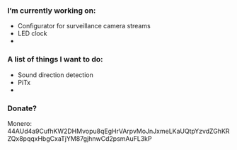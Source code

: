 ### I’m currently working on:
- Configurator for surveillance camera streams
- LED clock
- 

### A list of things I want to do:
- Sound direction detection
- PiTx
- 

### Donate?
Monero: 
44AUd4a9CufhKW2DHMvopu8qEgHrVArpvMoJnJxmeLKaUQtpYzvdZGhKRZQx8pqqxHbgCxaTjYM87gjhnwCd2psmAuFL3kP

<!--
**MxFxM/MxFxM** is a ✨ _special_ ✨ repository because its `README.md` (this file) appears on your GitHub profile.

Here are some ideas to get you started:

- 🔭 I’m currently working on ...
- 🌱 I’m currently learning ...
- 👯 I’m looking to collaborate on ...
- 🤔 I’m looking for help with ...
- 💬 Ask me about ...
- 📫 How to reach me: ...
- 😄 Pronouns: ...
- ⚡ Fun fact: ...
-->
